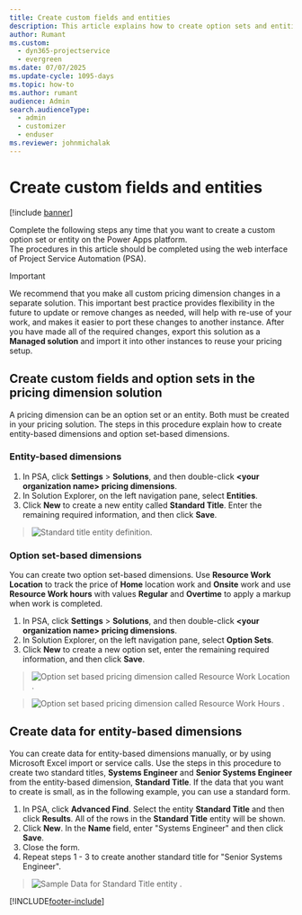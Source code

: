 ```yaml
---
title: Create custom fields and entities
description: This article explains how to create option sets and entities in your own solution in the Power Apps platform.
author: Rumant
ms.custom: 
  - dyn365-projectservice
  - evergreen
ms.date: 07/07/2025
ms.update-cycle: 1095-days
ms.topic: how-to
ms.author: rumant
audience: Admin
search.audienceType: 
  - admin
  - customizer
  - enduser
ms.reviewer: johnmichalak
---
```


# Create custom fields and entities 

[!include [banner](../includes/psa-now-project-operations.md)]

Complete the following steps any time that you want to create a custom option set or entity on the Power Apps platform.  
The procedures in this article should be completed using the web interface of Project Service Automation (PSA).

> [!IMPORTANT]
> We recommend that you make all custom pricing dimension changes in a separate solution. This important best practice provides flexibility in the future to update or remove changes as needed, will help with re-use of your work, and makes it easier to port these changes to another instance. After you have made all of the required changes, export this solution as a **Managed solution** and import it into other instances to reuse your pricing setup.

  
## Create custom fields and option sets in the pricing dimension solution

A pricing dimension can be an option set or an entity. Both must be created in your pricing solution. The steps in this procedure explain how to create entity-based dimensions and option set-based dimensions.

### Entity-based dimensions

1. In PSA, click **Settings** > **Solutions**, and then double-click **\<your organization name> pricing dimensions**.
2. In Solution Explorer, on the left navigation pane, select **Entities**.
3. Click **New** to create a new entity called **Standard Title**. Enter the remaining required information, and then click **Save**.

> ![Standard title entity definition.](media/Standard-Title-entity-definition.png)


### Option set-based dimensions 
You can create two option set-based dimensions. Use **Resource Work Location** to track the price of **Home** location work and **Onsite** work and use **Resource Work hours** with values **Regular** and **Overtime** to apply a markup when work is completed.


1. In PSA, click **Settings** > **Solutions**, and then double-click  **\<your organization name> pricing dimensions**. 
2. In Solution Explorer, on the left navigation pane, select  **Option Sets**. 
3. Click **New** to create a new option set, enter the remaining required information, and then click **Save**.

> ![Option set based pricing dimension called Resource Work Location .](media/Option-set-PD-called-Resource-Work-Location.png)

> ![Option set based pricing dimension called Resource Work Hours .](media/Option-set-PD-called-Resource-Work-Hours.PNG)


## Create data for entity-based dimensions

You can create data for entity-based dimensions manually, or by using Microsoft Excel import or service calls. Use the steps in this procedure to create two standard titles, **Systems Engineer** and **Senior Systems Engineer** from the entity-based dimension, **Standard Title**. If the data that you want to create is small, as in the following example, you can use a standard form.

1. In PSA, click **Advanced Find**. Select the entity **Standard Title** and then click **Results**. All of the rows in the **Standard Title** entity will be shown.
2. Click **New**. In the **Name** field, enter "Systems Engineer" and then click **Save**.
3. Close the form. 
4. Repeat steps 1 - 3 to create another standard title for "Senior Systems Engineer".

> ![Sample Data for Standard Title entity .](media/ST-data.png)




[!INCLUDE[footer-include](../includes/footer-banner.md)]
